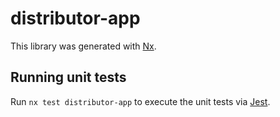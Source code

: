 # distributor-app

This library was generated with [Nx](https://nx.dev).

## Running unit tests

Run `nx test distributor-app` to execute the unit tests via [Jest](https://jestjs.io).
